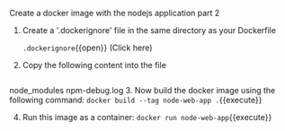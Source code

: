 Create a docker image with the nodejs application part 2

1. Create a '.dockerignore' file in the same directory as your Dockerfile
    
    `.dockerignore`{{open}} (Click here)
2. Copy the following content into the file
    <pre class="file" data-target="clipboard">
node_modules
npm-debug.log
    </pre>
3. Now build the docker image using the following command:
`docker build --tag node-web-app .`{{execute}}

4. Run this image as a container:
`docker run node-web-app`{{execute}}
